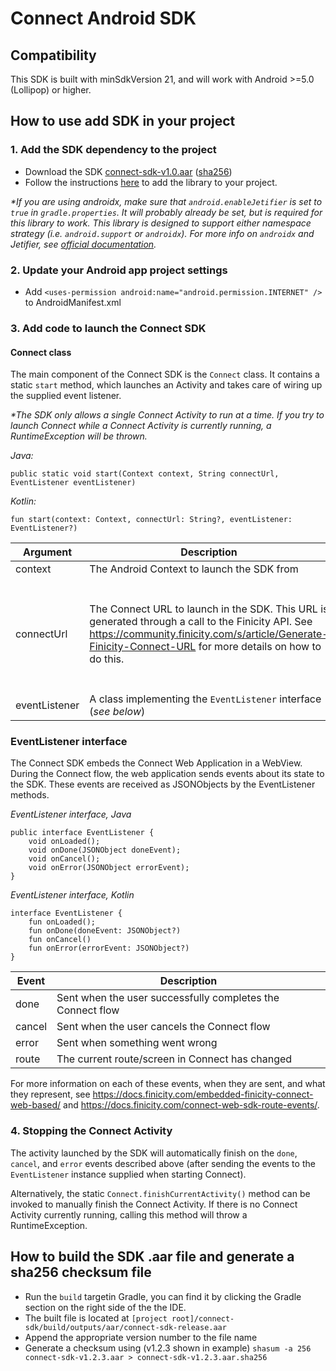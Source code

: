 # Connect Android SDK

## Compatibility
This SDK is built with minSdkVersion 21, and will work with Android >=5.0 (Lollipop) or higher.

## How to use add SDK in your project
### 1. Add the SDK dependency to the project

- Download the SDK [connect-sdk-v1.0.aar](https://prod-fcconnect-public.s3-us-west-2.amazonaws.com/sdk/connect-sdk-v1.0.aar) ([sha256](https://prod-fcconnect-public.s3-us-west-2.amazonaws.com/sdk/connect-sdk-v1.0.aar.sha256))
- Follow the instructions [here](https://developer.android.com/studio/projects/android-library#AddDependency) to add the library to your project.

_*If you are using androidx, make sure that `android.enableJetifier` is set to `true` in `gradle.properties`.  It will probably already be set, but is required for this library to work.  This library is designed to support either namespace strategy (i.e. `android.support` or `androidx`).  For more info on `androidx` and Jetifier, see [official documentation](https://developer.android.com/jetpack/androidx/migrate)._

### 2. Update your Android app project settings
- Add ```<uses-permission android:name="android.permission.INTERNET" />``` to AndroidManifest.xml

### 3. Add code to launch the Connect SDK

#### Connect class
The main component of the Connect SDK is the `Connect` class.  It contains a static `start` method, which launches an Activity and takes care of wiring up the supplied event listener.

_*The SDK only allows a single Connect Activity to run at a time.  If you try to launch Connect while a Connect Activity is currently running, a RuntimeException will be thrown._

_Java:_

```public static void start(Context context, String connectUrl, EventListener eventListener)```

_Kotlin:_

```fun start(context: Context, connectUrl: String?, eventListener: EventListener?)```

| Argument | Description | Note |
| -------- | ----------- | ---- |
| context | The Android Context to launch the SDK from |
| connectUrl | The Connect URL to launch in the SDK.  This URL is generated through a call to the Finicity API.  See https://community.finicity.com/s/article/Generate-Finicity-Connect-URL for more details on how to do this. | The `redirectUrl` referenced in the Connect documentation is not used by the Android SDK and will be ignored. |
| eventListener | A class implementing the `EventListener` interface (_see below_) |

### EventListener interface
The Connect SDK embeds the Connect Web Application in a WebView.  During the Connect flow, the web application sends events about its state to the SDK.  These events are received as JSONObjects by the EventListener methods.

_EventListener interface, Java_
```
public interface EventListener {
    void onLoaded();
    void onDone(JSONObject doneEvent);
    void onCancel();
    void onError(JSONObject errorEvent);
}
```

_EventListener interface, Kotlin_
```
interface EventListener {
    fun onLoaded();
    fun onDone(doneEvent: JSONObject?)
    fun onCancel()
    fun onError(errorEvent: JSONObject?)
}
```

| Event | Description |
| ----- | ----------- |
| done | Sent when the user successfully completes the Connect flow |
| cancel | Sent when the user cancels the Connect flow |
| error | Sent when something went wrong |
| route | The current route/screen in Connect has changed |

For more information on each of these events, when they are sent, and what they represent, see https://docs.finicity.com/embedded-finicity-connect-web-based/ and https://docs.finicity.com/connect-web-sdk-route-events/.

### 4. Stopping the Connect Activity
The activity launched by the SDK will automatically finish on the `done`, `cancel`, and `error` events described above (after sending the events to the `EventListener` instance supplied when starting Connect).

Alternatively, the static `Connect.finishCurrentActivity()` method can be invoked to manually finish the Connect Activity.  If there is no Connect Activity currently running, calling this method will throw a RuntimeException.

## How to build the SDK .aar file and generate a sha256 checksum file

- Run the `build` targetin Gradle, you can find it by clicking the Gradle section on the right side of the the IDE.
- The built file is located at `[project root]/connect-sdk/build/outputs/aar/connect-sdk-release.aar`
- Append the appropriate version number to the file name
- Generate a checksum using (v1.2.3 shown in example) `shasum -a 256 connect-sdk-v1.2.3.aar > connect-sdk-v1.2.3.aar.sha256`
